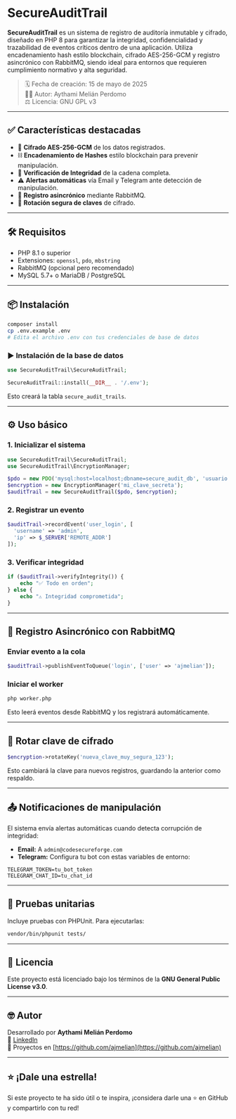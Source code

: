 # SecureAuditTrail

**SecureAuditTrail** es un sistema de registro de auditoría inmutable y cifrado, diseñado en PHP 8 para garantizar la integridad, confidencialidad y trazabilidad de eventos críticos dentro de una aplicación. Utiliza encadenamiento hash estilo blockchain, cifrado AES-256-GCM y registro asincrónico con RabbitMQ, siendo ideal para entornos que requieren cumplimiento normativo y alta seguridad.

> 🗓️ Fecha de creación: 15 de mayo de 2025  
> 👨‍💻 Autor: Aythami Melián Perdomo  
> ⚖️ Licencia: GNU GPL v3

---

## ✅ Características destacadas

- 🔐 **Cifrado AES-256-GCM** de los datos registrados.
- ⛓️ **Encadenamiento de Hashes** estilo blockchain para prevenir manipulación.
- 🧪 **Verificación de Integridad** de la cadena completa.
- ⚠️ **Alertas automáticas** vía Email y Telegram ante detección de manipulación.
- 🥒 **Registro asincrónico** mediante RabbitMQ.
- 🔁 **Rotación segura de claves** de cifrado.

---

## 🛠️ Requisitos

- PHP 8.1 o superior
- Extensiones: `openssl`, `pdo`, `mbstring`
- RabbitMQ (opcional pero recomendado)
- MySQL 5.7+ o MariaDB / PostgreSQL

---

## 📦 Instalación

```bash
composer install
cp .env.example .env
# Edita el archivo .env con tus credenciales de base de datos
```

### ▶️ Instalación de la base de datos

```php
use SecureAuditTrail\SecureAuditTrail;

SecureAuditTrail::install(__DIR__ . '/.env');
```

Esto creará la tabla `secure_audit_trails`.

---

## ⚙️ Uso básico

### 1. Inicializar el sistema

```php
use SecureAuditTrail\SecureAuditTrail;
use SecureAuditTrail\EncryptionManager;

$pdo = new PDO('mysql:host=localhost;dbname=secure_audit_db', 'usuario', 'contraseña');
$encryption = new EncryptionManager('mi_clave_secreta');
$auditTrail = new SecureAuditTrail($pdo, $encryption);
```

### 2. Registrar un evento

```php
$auditTrail->recordEvent('user_login', [
  'username' => 'admin',
  'ip' => $_SERVER['REMOTE_ADDR']
]);
```

### 3. Verificar integridad

```php
if ($auditTrail->verifyIntegrity()) {
    echo "✅ Todo en orden";
} else {
    echo "⚠️ Integridad comprometida";
}
```

---

## 🥪 Registro Asincrónico con RabbitMQ

### Enviar evento a la cola

```php
$auditTrail->publishEventToQueue('login', ['user' => 'ajmelian']);
```

### Iniciar el worker

```bash
php worker.php
```

Esto leerá eventos desde RabbitMQ y los registrará automáticamente.

---

## 🔐 Rotar clave de cifrado

```php
$encryption->rotateKey('nueva_clave_muy_segura_123');
```

Esto cambiará la clave para nuevos registros, guardando la anterior como respaldo.

---

## 📤 Notificaciones de manipulación

El sistema envía alertas automáticas cuando detecta corrupción de integridad:

- **Email:** A `admin@codesecureforge.com`
- **Telegram:** Configura tu bot con estas variables de entorno:

```env
TELEGRAM_TOKEN=tu_bot_token
TELEGRAM_CHAT_ID=tu_chat_id
```

---

## 🧪 Pruebas unitarias

Incluye pruebas con PHPUnit. Para ejecutarlas:

```bash
vendor/bin/phpunit tests/
```

---

## 📖 Licencia

Este proyecto está licenciado bajo los términos de la **GNU General Public License v3.0**.

---

## 🤓 Autor

Desarrollado por **Aythami Melián Perdomo**  
💼 [LinkedIn](https://www.linkedin.com/in/aythami-melian/)  
📂 Proyectos en [https://github.com/ajmelian](https://github.com/ajmelian)

---

## ⭐ ¡Dale una estrella!

Si este proyecto te ha sido útil o te inspira, ¡considera darle una ⭐ en GitHub y compartirlo con tu red!
